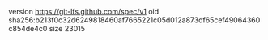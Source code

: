 version https://git-lfs.github.com/spec/v1
oid sha256:b213f0c32d6249818460af7665221c05d012a873df65cef49064360c854de4c0
size 23015

